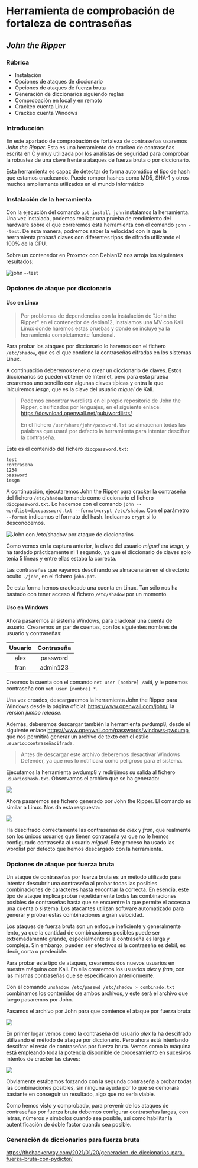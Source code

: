 # Herramienta de comprobación de fortaleza de contraseñas

## *John the Ripper*

### Rúbrica

- Instalación
- Opciones de ataques de diccionario
- Opciones de ataques de fuerza bruta
- Generación de diccionarios siguiendo reglas
- Comprobación en local y en remoto
- Crackeo cuenta Linux
- Crackeo cuenta Windows

### Introducción

En este apartado de comprobación de fortaleza de contraseñas usaremos *John the Ripper.* Esta es una herramiento de crackeo de contraseñas escrita en C y muy utilizada por los analistas de seguridad para comprobar la robustez de una clave frente a ataques de fuerza bruta o por diccionario.

Esta herramienta es capaz de detectar de forma automática el tipo de hash que estamos crackeando. Puede romper hashes como MD5, SHA-1 y otros muchos ampliamente utilizados en el mundo informático

### Instalación de la herramienta

Con la ejecución del comando `apt install john` instalamos la herramienta. Una vez instalada, podemos realizar una prueba de rendimiento del hardware sobre el que correremos esta herramienta con el comando `john --test`. De esta manera, podremos saber la velocidad con la que la herramienta probará claves con diferentes tipos de cifrado utilizando el 100% de la CPU.

Sobre un contenedor en Proxmox con Debian12 nos arroja los siguientes resultados:

![john --test](.attachments.771/Captura%20de%20pantalla%202023-10-16%20a%20las%2017.03.55.png)

### Opciones de ataque por diccionario

#### Uso en Linux

> Por problemas de dependencias con la instalación de "John the Ripper" en el contenedor de debian12, instalamos una MV con Kali Linux donde haremos estas pruebas y donde se incluye ya la herramienta completamente funcional.

Para probar los ataques por diccionario lo haremos con el fichero `/etc/shadow`, que es el que contiene la contraseñas cifradas en los sistemas Linux.

A continuación deberemos tener o crear un diccionario de claves. Estos diccionarios se pueden obtener de Internet, pero para esta prueba crearemos uno sencillo con algunas claves típicas y entra la que inlcuiremos *iesgn*, que es la clave del usuario *miguel* de Kali.

> Podemos encontrar wordlists en el propio repositorio de John the Ripper, clasificados por lenguajes, en el siguiente enlace: <https://download.openwall.net/pub/wordlists/>
>
> En el fichero `/usr/share/john/password.lst` se almacenan todas las palabras que usará por defecto la herramienta para intentar descifrar la contraseña.

Este es el contenido del fichero `diccpassword.txt`:

```
test
contrasena
1234
password
iesgn
```

A continuación, ejecutaremos John the Ripper para cracker la contraseña del fichero `/etc/shadow` tomando como diccionario el fichero `diccpassword.txt`. Lo hacemos con el comando `john --wordlist=diccpassword.txt --format=crypt /etc/shadow`. Con el parámetro `--format` indicamos el formato del hash. Indicamos `crypt` si lo desconocemos.

![John con /etc/shadow por ataque de diccionarios](.attachments.771/Captura%20de%20pantalla%202023-10-16%20a%20las%2019.39.06%20%282%29.png)

Como vemos en la captura anterior, la clave del usuario *miguel* era *iesgn*, y ha tardado prácticamente ni 1 segundo, ya que el diccionario de claves solo tenía 5 líneas y entre ellas estaba la correcta.

Las contraseñas que vayamos descifrando se almacenarán en el directorio oculto `./john`, en el fichero `john.pot`.

De esta forma hemos crackeado una cuenta en Linux. Tan sólo nos ha bastado con tener acceso al fichero `/etc/shadow` por un momento.

#### Uso en Windows

Ahora pasaremos al sistema Windows, para crackear una cuenta de usuario. Crearemos un par de cuentas, con los siguientes nombres de usuario y contraseñas:

| **Usuario** | **Contraseña** |
|:-------:|:----------:|
| alex | password |
| fran | admin123 |

Creamos la cuenta con el comando `net user [nombre] /add`, y le ponemos contraseña con `net user [nombre] *`.

Una vez creados, descargaremos la herramienta John the Ripper para Windows desde la página oficial: <https://www.openwall.com/john/>, la versión *jumbo release*.

Además, deberemos descargar también la herramienta pwdump8, desde el siguiente enlace <https://www.openwall.com/passwords/windows-pwdump>, que nos permitirá generar un archivo de texto con el estilo `usuario:contraseñacifrada`.

> Antes de descargar este archivo deberemos desactivar Windows Defender, ya que nos lo notificará como peligroso para el sistema.

Ejecutamos la herramienta pwdump8 y redirijimos su salida al fichero `usuarioshash.txt`. Observamos el archivo que se ha generado:

![](.attachments.771/Captura%20de%20pantalla%202023-10-18%20a%20las%2016.30.45.png)

Ahora pasaremos ese fichero generado por John the Ripper. El comando es similar a Linux. Nos da esta respuesta:

![](.attachments.771/Captura%20de%20pantalla%202023-10-18%20a%20las%2016.42.40%20%282%29.png)

Ha descifrado correctamente las contraseñas de *alex* y *fran*, que realmente son los únicos usuarios que tienen contraseña ya que no le hemos configurado contraseña al usuario *miguel*. Este proceso ha usado las wordlist por defecto que hemos descargado con la herramienta.

### Opciones de ataque por fuerza bruta

Un ataque de contraseñas por fuerza bruta es un método utilizado para intentar descubrir una contraseña al probar todas las posibles combinaciones de caracteres hasta encontrar la correcta. En esencia, este tipo de ataque implica probar repetidamente todas las combinaciones posibles de contraseñas hasta que se encuentre la que permite el acceso a una cuenta o sistema. Los atacantes utilizan software automatizado para generar y probar estas combinaciones a gran velocidad.

Los ataques de fuerza bruta son un enfoque ineficiente y generalmente lento, ya que la cantidad de combinaciones posibles puede ser extremadamente grande, especialmente si la contraseña es larga y compleja. Sin embargo, pueden ser efectivos si la contraseña es débil, es decir, corta o predecible.

Para probar este tipo de ataques, crearemos dos nuevos usuarios en nuestra máquina con Kali. En ella crearemos los usuarios *alex* y *fran*, con las mismas contraseñas que se especificaron anteriormente.

Con el comando `unshadow /etc/passwd /etc/shadow > combinado.txt` combinamos los contenidos de ambos archivos, y este será el archivo que luego pasaremos por John.

Pasamos el archivo por John para que comience el ataque por fuerza bruta:

![](.attachments.771/Captura%20de%20pantalla%202023-10-18%20a%20las%2017.45.18.png)

En primer lugar vemos como la contraseña del usuario *alex* la ha descifrado utilizando el método de ataque por diccionario. Pero ahora está intentando descifrar el resto de contraseñas por fuerza bruta. Vemos como la máquina está empleando toda la potencia disponible de procesamiento en sucesivos intentos de cracker las claves:

![](.attachments.771/Captura%20de%20pantalla%202023-10-18%20a%20las%2017.47.39.png)

Obviamente estábamos forzando con la segunda contraseña a probar todas las combinaciones posibles, sin ninguna ayuda por lo que se demorará bastante en conseguir un resultado, algo que no sería viable.

Como hemos visto y comprobado, para prevenir de los ataques de contraseñas por fuerza bruta debemos configurar contraseñas largas, con letras, números y símbolos cuando sea posible, así como habilitar la autentificación de doble factor cuando sea posible.

### Generación de diccionarios para fuerza bruta

<https://thehackerway.com/2021/01/20/generacion-de-diccionarios-para-fuerza-bruta-con-pydictor/>